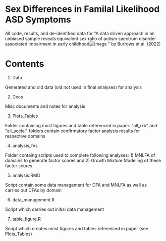 # Sex Differences in Familal Likelihood ASD Symptoms

All code, results, and de-identified data for "A data driven approach in an unbiased sample reveals equivalent sex ratio of autism spectrum disorder associated impairment in early childhood![image](https://user-images.githubusercontent.com/43554362/168335513-ea1b1b88-c081-4d3c-b6b8-976f307d3b13.png)
" by Burrows et al. (2022)

# Contents

1. Data

Generated and old data (old not used in final analyses) for analysis

2. Docs

Misc documents and notes for analysis

3. Plots_Tables

Folder containing most figures and table referenced in paper.  "all_rrb" and "all_social" folders contain confirmatory factor analysis results for respective domains

4. analysis_fns

Folder containg scripts used to complete following analyses: 1) MNLFA of domains to generate factor scores and 2) Growth Mixture Modeling of these factor scores

5. analysis.RMD

Script contain some data management for CFA and MNLFA as well as carries out CFAs by domain

6. data_management.R

Script which carries out initial data management

7. table_figure.R

Script which creates most figures and tables referenced in paper (see Plots_Tables)
